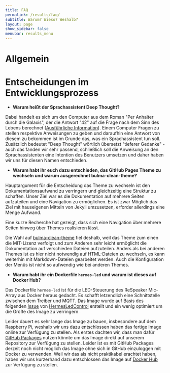```yaml
---
title: FAQ
permalink: /results/faq/
subtitle: Warum? Wieso? Weshalb?
layout: page
show_sidebar: false
menubar: results_menu
---
```


# Allgemein

# Entscheidungen im Entwicklungsprozess

* **Warum heißt der Sprachassistent Deep Thought?**

Dabei handelt es sich um den Computer aus dem Roman "Per Anhalter durch die Galaxis", der die Antwort "42" auf die Frage nach dem Sinn des Lebens berechnet ([Ausführliche Information](https://de.wikipedia.org/wiki/42_(Antwort))).
Einem Computer Fragen zu stellen respektive Anweisungen zu geben und daraufhin eine Antwort von diesem zu bekommen ist im Grunde das, was ein Sprachassistent tun soll. Zusätzlich bedeutet "Deep Thought" wörtlich übersetzt "tieferer Gedanke" - auch das fanden wir sehr passend, schließlich soll die Anweisung an den Sprachassistenten eine Intention des Benutzers umsetzen und daher haben wir uns für diesen Namen entschieden.

* **Warum habt ihr euch dazu entschieden, das GitHub Pages Theme zu wechseln und warum ausgerechnet bulma-clean-theme?**

Hauptargument für die Entscheidung das Theme zu wechseln ist den Dokumentationsaufwand zu verringern und gleichzeitig eine Struktur zu schaffen. Unser Ziel war es die Dokumentation auf mehrere Seiten aufzuteilen und eine Navigation zu ermöglichen. Es ist zwar Möglich das Ziel mit hauseigenen Mitteln von Jekyll umzusetzen, erforder allerdings eine Menge Aufwand.

Eine kurze Recherche hat gezeigt, dass sich eine Navigation über mehrere Seiten hinweg über Themes realisieren lässt.

Die Wahl auf [bulma-clean-theme](http://www.csrhymes.com/bulma-clean-theme/) fiel deshalb, weil das Theme zum einen die MIT-Lizenz verfolgt und zum Anderen sehr leicht ermöglicht die Dokumentation auf verschieden Dateien aufzuteilen. Anders als bei anderen Themes ist es hier nicht notwendig auf HTML-Dateien zu wechseln, es kann weiterhin mit Markdown-Dateien gearbeitet werden. Auch die Konfiguration der Menüs ist nicht so aufwendig wie bei anderen Themes.

* **Warum habt ihr ein Dockerfile `hermes-led` und warum ist dieses auf Docker Hub?**

Das Dockerfile `hermes-led` ist für die LED-Steuerung des ReSpeaker Mic-Array aus Docker heraus gedacht. Es schafft letzendlich eine Schnittstelle zwischen dem Treiber und MQTT. Das Image wurde auf Basis des folgenden [Issue](https://github.com/project-alice-assistant/HermesLedControl/issues/81) von [HermesLedControl](https://github.com/project-alice-assistant/HermesLedControl) erstellt und ein wenig optimiert um die Größe des Image zu verringern. 

Leider dauert es sehr lange das Image zu bauen, insbesondere auf dem Raspberry Pi, weshalb wir uns dazu entschlossen haben das fertige Image online zur Verfügung zu stellen. Als erstes dachten wir, dass man dafür [GitHub Packages](https://github.com/features/packages) nutzen könnte um das Image direkt auf unserem Repository zur Verfügung zu stellen. Leider ist es mit GitHub Packages derzeit noch nicht möglich das Image ohne sich in GitHub einzuloggen mit Docker zu verwenden. Weil wir das als nicht praktikabel erachtet haben, haben wir uns kurzerhand dazu entschlossen das Image auf [Docker Hub](https://hub.docker.com/r/thund/hermes-led) zur Verfügung zu stellen.